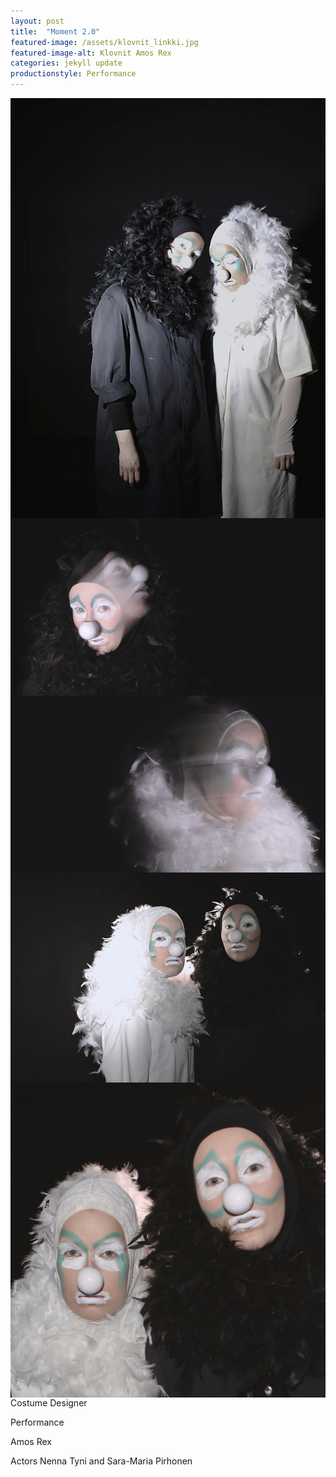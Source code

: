 ```yaml
---
layout: post
title:  "Moment 2.0"
featured-image: /assets/klovnit_linkki.jpg
featured-image-alt: Klovnit Amos Rex
categories: jekyll update
productionstyle: Performance
---
```

<img style="float: right;" src="/assets/projects/klovnit3.jpg">
<img style="float: right;" src="/assets/projects/klovnit1.jpg">
<img style="float: right;" src="/assets/projects/klovnit2.jpg">
<img style="float: right;" src="/assets/klovnit_linkki.jpg">
<img style="float: right;" src="/assets/projects/klovnit5.jpg">
Costume Designer

Performance

Amos Rex

Actors Nenna Tyni and Sara-Maria Pirhonen

